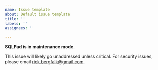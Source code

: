 ```yaml
---
name: Issue template
about: Default issue template
title: ''
labels: ''
assignees: ''

---
```


**SQLPad is in maintenance mode**. 

This issue will likely go unaddressed unless critical. For security issues, please email rick.bergfalk@gmail.com.
